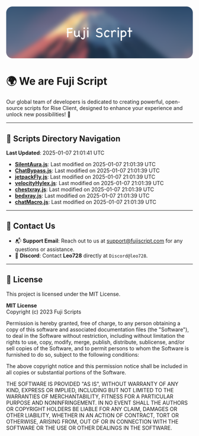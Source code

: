 ![Banner](.github/b.webp)

# 🌍 **We are Fuji Script**

Our global team of developers is dedicated to creating powerful, open-source scripts for Rise Client, designed to enhance your experience and unlock new possibilities! 🌟

---
<!-- SCRIPTS_NAVIGATION_START -->
## 📂 **Scripts Directory Navigation**

**Last Updated**: 2025-01-07 21:01:41 UTC

- **[SilentAura.js](scripts/SilentAura.js)**: Last modified on 2025-01-07 21:01:39 UTC
- **[ChatBypass.js](scripts/ChatBypass.js)**: Last modified on 2025-01-07 21:01:39 UTC
- **[jetpackFly.js](scripts/jetpackFly.js)**: Last modified on 2025-01-07 21:01:39 UTC
- **[velocityHylex.js](scripts/velocityHylex.js)**: Last modified on 2025-01-07 21:01:39 UTC
- **[chestxray.js](scripts/chestxray.js)**: Last modified on 2025-01-07 21:01:39 UTC
- **[bedxray.js](scripts/bedxray.js)**: Last modified on 2025-01-07 21:01:39 UTC
- **[chatMacro.js](scripts/chatMacro.js)**: Last modified on 2025-01-07 21:01:39 UTC

<!-- SCRIPTS_NAVIGATION_END -->

---

## 💬 **Contact Us**  
- 📬 **Support Email**: Reach out to us at [support@fujiscript.com](mailto:support@fujiscript.com) for any questions or assistance.  
- 💬 **Discord**: Contact **Leo728** directly at `Discord@leo728`.

---

## 📜 **License**

This project is licensed under the MIT License.  

**MIT License**  
Copyright (c) 2023 Fuji Scripts  

Permission is hereby granted, free of charge, to any person obtaining a copy of this software and associated documentation files (the "Software"), to deal in the Software without restriction, including without limitation the rights to use, copy, modify, merge, publish, distribute, sublicense, and/or sell copies of the Software, and to permit persons to whom the Software is furnished to do so, subject to the following conditions:  

The above copyright notice and this permission notice shall be included in all copies or substantial portions of the Software.  

THE SOFTWARE IS PROVIDED "AS IS", WITHOUT WARRANTY OF ANY KIND, EXPRESS OR IMPLIED, INCLUDING BUT NOT LIMITED TO THE WARRANTIES OF MERCHANTABILITY, FITNESS FOR A PARTICULAR PURPOSE AND NONINFRINGEMENT. IN NO EVENT SHALL THE AUTHORS OR COPYRIGHT HOLDERS BE LIABLE FOR ANY CLAIM, DAMAGES OR OTHER LIABILITY, WHETHER IN AN ACTION OF CONTRACT, TORT OR OTHERWISE, ARISING FROM, OUT OF OR IN CONNECTION WITH THE SOFTWARE OR THE USE OR OTHER DEALINGS IN THE SOFTWARE.  
